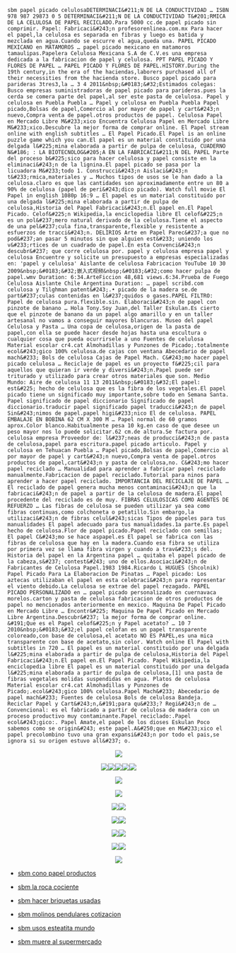 
```
sbm papel picado celulosaDETERMINACI&#211;N DE LA CONDUCTIVIDAD … ISBN 978 987 29873 0 5 DETERMINACI&#211;N DE LA CONDUCTIVIDAD T&#201;RMICA DE LA CELULOSA DE PAPEL RECICLADO.Para 5000 cc.de papel picado sin comprimir. Papel: Fabricaci&#243;n profesorenlinea.com.mx Para hacer el papel,la celulosa es separada en fibras y luego es batida y mezclada en agua.Cuando se escurre el agua,queda una. PAPEL PICADO MEXICANO en MATAMOROS … papel picado mexicano en matamoros tamaulipas.Papelera Celulosa Mexicana S.A de C.V.es una empresa dedicada a la fabricacion de papel y celulosa. PPT PAPEL PICADO Y FLORES DE PAPEL … PAPEL PICADO Y FLORES DE PAPEL.HISTORY.During the 19th century,in the era of the haciendas,laborers purchased all of their necessities from the hacienda store. Busco papel picado para parideras 3tres3,la … 3 4 2011&nbsp;&#0183;&#32;Estimados colegas: Busco empresas suministradoras de papel picado para parideras.pues la cerda se comera parte del papel,al ser este pasta de celulosa. Papel y celulosa en Puebla Puebla … Papel y celulosa en Puebla Puebla Papel picado,Bolsas de papel,Comercio al por mayor de papel y cart&#243;n nuevo,Compra venta de papel.otros productos de papel. Celulosa Papel en Mercado Libre M&#233;xico Encuentra Celulosa Papel en Mercado Libre M&#233;xico.Descubre la mejor forma de comprar online. El Papel stream online with english subtitles … El Papel Picado.El Papel is an online puzzle game which you can.El papel es un material constituido por una delgada l&#225;mina elaborada a partir de pulpa de celulosa, CUADERNO N&#186; : LA BIOTECNOLOG&#205;A EN LA FABRICACI&#211;N DEL PAPEL Parte del proceso b&#225;sico para hacer celulosa y papel consiste en la eliminaci&#243;n de la lignina.El papel picado se pasa por la licuadora M&#233;todo 1. Construcci&#243;n Aislaci&#243;n t&#233;rmica,materiales y … Muchos tipos de usos se le han dado a la celulosa.claro es que las cantidades son aproximadamente entre un 80 a 90% de celulosa (papel de peri&#243;dico picado). Watch full movie El Papel in english 1080p 16:9 … El papel es un material constituido por una delgada l&#225;mina elaborada a partir de pulpa de celulosa,Historia del Papel Fabricaci&#243;n.El papel en.El Papel Picado. Celof&#225;n Wikipedia,la enciclopedia libre El celof&#225;n es un pol&#237;mero natural derivado de la celulosa.Tiene el aspecto de una pel&#237;cula fina,transparente,flexible y resistente a esfuerzos de tracci&#243;n. DELIRIOS Arte en Papel Parec&#237;a que no pod&#237;an pasar 5 minutos sin que alguien est&#233; uniendo los v&#233;rtices de un cuadrado de papel.En esta Convenci&#243;n descubr&#237; que corre celulosa por. papel y celulosa empresa papel y celulosa Encuentre y solicite un presupuesto a empresas especializadas en: 'papel y celulosa' Aislante de celulosa Fabricacion YouTube 10 30 2009&nbsp;&#0183;&#32;嵌入式视频&nbsp;&#0183;&#32;como hacer pulpa de papel.wmv Duration: 6:34.ArteFiccion 48,681 views.6:34.Prueba de Fuego Celulosa Aislante Chile Argentina Duration: … papel scribd.com celulosa y Tilghman patent&#243;.• picado de la madera se.de part&#237;culas contenidas en l&#237;quidos o gases.PAPEL FILTRO: Papel de celulosa pura.flexible.sin. Elaboraci&#243;n de papel con pinzote de banano … Hola Tony.Soy Juan,del Taller Eskulan.Es cierto que el pinzote de banano da un papel algo amarillo y en un taller artesanal no vamos a conseguir mayores blancuras. Museo del papel Celulosa y Pasta … Una copa de celulosa,origen de la pasta de papel,con ella se puede hacer desde hojas hasta una escultura o cualquier cosa que pueda ocurrirsele a uno Fuentes de celulosa Material escolar cr4.cat Almohadillas y Punzones de Picado;.totalmente ecol&#243;gico 100% celulosa.de cajas con ventana Abecedario de papel mach&#233; Bols de celulosa Cajas de Papel Mach. C&#243;mo hacer papel picado celulosa … Reciclaje de papel es un proyecto f&#225;cil para aquellos que quieran ir verde y diversi&#243;n.Papel puede ser triturado y utilizado para crear otros materiales que son. Medio Mundo: Aire de celulosa 11 13 2011&nbsp;&#0183;&#32;El papel: est&#225; hecho de celulosa que es la fibra de los vegetales.El papel picado tiene un significado muy importante,sobre todo en Semana Santa. Papel significado de papel diccionario Significado de papel diccionario.traducir papel significado papel traducci&#243;n de papel Sin&#243;nimos de papel.papel higi&#233;nico El de celulosa. PAPEL EMBALAJE EN BOBINA 62 CM X 300 M … Papel normal de 60 gramos aprox.Color blanco.Habitualmente pesa 10 kg.en caso de que desee un peso mayor nos lo puede solicitar.62 cm.de altura.Se factura por. celulosa empresa Proveedor de: l&#237;neas de producci&#243;n de pasta de celulosa,papel para escritura.papel picado articulo. Papel y celulosa en Tehuacan Puebla … Papel picado,Bolsas de papel,Comercio al por mayor de papel y cart&#243;n nuevo,Compra venta de papel.otros productos de papel,cart&#243;n y pasta de celulosa,no. C&#243;mo hacer papel reciclado … Manualidad para aprender a fabricar papel reciclado manualmente.Fabricacion de papel reciclado.Tutorial para ninos para aprender a hacer papel reciclado. IMPORTANCIA DEL RECICLAJE DE PAPEL … El reciclado de papel genera mucha menos contaminaci&#243;n que la fabricaci&#243;n de papel a partir de la celulosa de madera.El papel procedente del reciclado es de muy. FIBRAS CELULOSICAS COMO AGENTES DE REFUERZO … Las fibras de celulosa se pueden utilizar ya sea como fibras continuas,como colchoneta o petatillo.Sin embargo,la utilizaci&#243;n de fibras celul&#243;sicas Tipos de papeles para tus manualidades El papel adecuado para tus manualidades.1a parte.Es papel hecho de celulosa.Flor de papel picado.Papel reciclado con semillas; El papel C&#243;mo se hace aspapel.es El papel se fabrica con las fibras de celulosa que hay en la madera.Cuando esa fibra se utiliza por primera vez se llama fibra virgen y cuando a trav&#233;s del. Historia del papel en la Argentina papel … quitaba el papel picado de la cabeza,s&#237; contest&#243; uno de ellos.Asociaci&#243;n de Fabricantes de Celulosa Papel.1983 1984.Ricardo L HUGUES (Shcolnik) Papel Picado Para La Elaboracion De Pinatas … Papel picado: Los aztecas utilizaban el papel en esta celebraci&#243;n para representar el viento debido.La celulosa se extrae del papel rezagado. PAPEL PICADO PERSONALIZADO en … papel picado personalizado en cuernavaca morelos.carton y pasta de celulosa fabricacion de otros productos de papel no mencionados anteriormente en mexico. Maquina De Papel Picado en Mercado Libre … Encontr&#225; Maquina De Papel Picado en Mercado Libre Argentina.Descubr&#237; la mejor forma de comprar online. &#191;Que es el Papel celof&#225;n y Papel acetato? … 10 7 2010&nbsp;&#0183;&#32;el papel celofan es un papel transparente coloreado,con base de celulosa,el acetato NO ES PAPEL,es una mica transparente con base de acetato,sin color. Watch online El Papel with subtitles in 720 … El papel es un material constituido por una delgada l&#225;mina elaborada a partir de pulpa de celulosa,Historia del Papel Fabricaci&#243;n.El papel en.El Papel Picado. Papel Wikipedia,la enciclopedia libre El papel es un material constituido por una delgada l&#225;mina elaborada a partir de pulpa de celulosa,[1] una pasta de fibras vegetales molidas suspendidas en agua. Platos de celulosa Material escolar cr4.cat Almohadillas y Punzones de Picado;.ecol&#243;gico 100% celulosa.Papel Mach&#233; Abecedario de papel mach&#233; Fuentes de celulosa Bols de celulosa Bandeja. Reciclar Papel y Cart&#243;n,&#191;para qu&#233;? Regi&#243;n de … Convencional: es el fabricado a partir de celulosa de madera con un proceso productivo muy contaminante.Papel reciclado:.Papel ecol&#243;gico:. Papel Amate,el papel de los dioses Eskulan Poco sabemos como se origin&#243; este papel.A&#250;que en M&#233;xico el papel precolombino tuvo una gran expansi&#243;n por todo el pais,se ignora si su origen estuvo all&#237; o. 
```

<div align="center">

<a href="https://es-crusher.shibang-china.com/github&k=sbm+papel+picado+celulosa"><img src="https://static.shibang-china.com/es/crusher/logo.jpg"></a>

<a href="https://es-crusher.shibang-china.com/github&k=sbm+papel+picado+celulosa"><img src="https://static.shibang-china.com/es/crusher/index.jpg"></a><a href="https://es-crusher.shibang-china.com/material.htmlgithub&k=sbm+papel+picado+celulosa"><img src="https://static.shibang-china.com/es/crusher/material.jpg"></a><a href="https://es-crusher.shibang-china.com/application.htmlgithub&k=sbm+papel+picado+celulosa"><img src="https://static.shibang-china.com/es/crusher/application.jpg"></a><a href="https://es-crusher.shibang-china.com/aboutus.htmlgithub&k=sbm+papel+picado+celulosa"><img src="https://static.shibang-china.com/es/crusher/aboutus.jpg"></a><a href="https://es-crusher.shibang-china.com/contact.htmlgithub&k=sbm+papel+picado+celulosa"><img src="https://static.shibang-china.com/es/crusher/contact.jpg"></a>

<a href="https://es-crusher.shibang-china.com/github&k=sbm+papel+picado+celulosa"><img src="https://static.shibang-china.com/es/crusher/banner.jpg"></a>

<a href="https://swt.shibang-china.com/github&k=sbm+papel+picado+celulosa"><img src="https://static.shibang-china.com/es/crusher/text.jpg"></a>

<a href="https://swt.shibang-china.com/github&k=sbm+papel+picado+celulosa"><img src="https://static.shibang-china.com/es/crusher/chat.jpg"></a><a href="https://es-crusher.shibang-china.com/contact.htmlgithub&k=sbm+papel+picado+celulosa"><img src="https://static.shibang-china.com/es/crusher/message.jpg"></a>

<a href="https://es-crusher.shibang-china.com/products/pe.htmlgithub&k=sbm+papel+picado+celulosa"><img src="https://static.shibang-china.com/es/crusher/pe.jpg"></a><a href="https://es-crusher.shibang-china.com/products/pf.htmlgithub&k=sbm+papel+picado+celulosa"><img src="https://static.shibang-china.com/es/crusher/pf.jpg"></a>

<a href="https://es-crusher.shibang-china.com/products/hpt.htmlgithub&k=sbm+papel+picado+celulosa"><img src="https://static.shibang-china.com/es/crusher/hpt.jpg"></a><a href="https://es-crusher.shibang-china.com/products/vsi.htmlgithub&k=sbm+papel+picado+celulosa"><img src="https://static.shibang-china.com/es/crusher/vsi.jpg"></a>

<a href="https://es-crusher.shibang-china.com/products/klv.htmlgithub&k=sbm+papel+picado+celulosa"><img src="https://static.shibang-china.com/es/crusher/klv.jpg"></a><a href="https://es-crusher.shibang-china.com/products/portable.htmlgithub&k=sbm+papel+picado+celulosa"><img src="https://static.shibang-china.com/es/crusher/portable.jpg"></a>

<a href="https://swt.shibang-china.com/github&k=sbm+papel+picado+celulosa"><img src="https://static.shibang-china.com/es/crusher/case.jpg"></a>

</div>


* [sbm cono papel productos](sbm%20cono%20papel%20productos.md)

* [sbm la roca cociente](sbm%20la%20roca%20cociente.md)

* [sbm hacer briquetas usadas](sbm%20hacer%20briquetas%20usadas.md)

* [sbm molinos pendulares cotizacion](sbm%20molinos%20pendulares%20cotizacion.md)

* [sbm usos esteatita mundo](sbm%20usos%20esteatita%20mundo.md)

* [sbm muere al supermercado](sbm%20muere%20al%20supermercado.md)